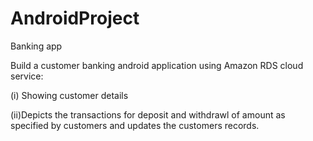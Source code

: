 # AndroidProject
Banking app

Build a customer banking android application using Amazon RDS cloud service:

(i) Showing customer details

(ii)Depicts the transactions for deposit and withdrawl of amount as specified by customers and updates the customers records.

